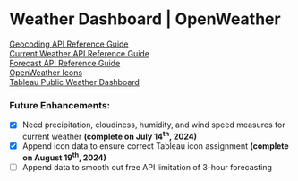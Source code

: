 # Weather Dashboard | OpenWeather

[Geocoding API Reference Guide](https://openweathermap.org/api/geocoding-api)  
[Current Weather API Reference Guide](https://openweathermap.org/current)  
[Forecast API Reference Guide](https://openweathermap.org/forecast5)  
[OpenWeather Icons](https://openweathermap.org/weather-conditions)  
[Tableau Public Weather Dashboard](https://public.tableau.com/app/profile/ksenia.bukshtynova/viz/OpenWeatherForecast/OpenWeatherForecast?publish=yes)

### Future Enhancements:
- [x] Need precipitation, cloudiness, humidity, and wind speed measures for current weather **(complete on July 14<sup>th</sup>, 2024)**
- [x] Append icon data to ensure correct Tableau icon assignment **(complete on August 19<sup>th</sup>, 2024)**
- [ ] Append data to smooth out free API limitation of 3-hour forecasting
